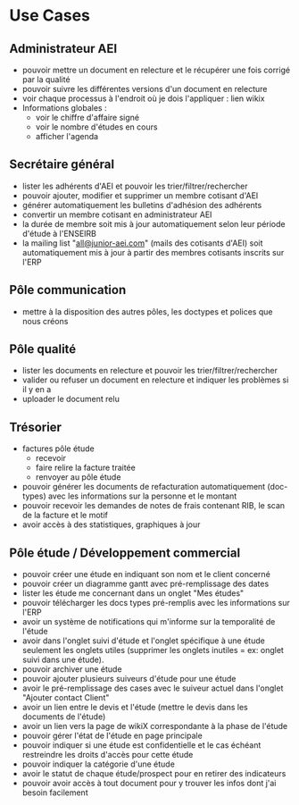 # Use Cases

## Administrateur AEI

- pouvoir mettre un document en relecture et le récupérer une fois corrigé par la qualité
- pouvoir suivre les différentes versions d'un document en relecture
- voir chaque processus à l'endroit où je dois l'appliquer : lien wikix
- Informations globales :
  - voir le chiffre d'affaire signé
  - voir le nombre d'études en cours
  - afficher l'agenda

## Secrétaire général

- lister les adhérents d'AEI et pouvoir les trier/filtrer/rechercher
- pouvoir ajouter, modifier et supprimer un membre cotisant d'AEI
- générer automatiquement les bulletins d'adhésion des adhérents
- convertir un membre cotisant en administrateur AEI
- la durée de membre soit mis à jour automatiquement selon leur période d'étude à l'ENSEIRB
- la mailing list "all@junior-aei.com" (mails des cotisants d'AEI) soit automatiquement mis à jour à partir des membres cotisants inscrits sur l'ERP

## Pôle communication

- mettre à la disposition des autres pôles, les doctypes et polices que nous créons

## Pôle qualité

- lister les documents en relecture et pouvoir les trier/filtrer/rechercher
- valider ou refuser un document en relecture et indiquer les problèmes si il y en a
- uploader le document relu

## Trésorier

- factures pôle étude
  - recevoir
  - faire relire la facture traitée
  - renvoyer au pôle étude
- pouvoir générer les documents de refacturation automatiquement (doc-types) avec les informations sur la personne et le montant
- pouvoir recevoir les demandes de notes de frais contenant RIB, le scan de la facture et le motif
- avoir accès à des statistiques, graphiques à jour

## Pôle étude / Développement commercial

- pouvoir créer une étude en indiquant son nom et le client concerné
- pouvoir créer un diagramme gantt avec pré-remplissage des dates
- lister les étude me concernant dans un onglet "Mes études"
- pouvoir télécharger les docs types pré-remplis avec les informations sur l'ERP
- avoir un système de notifications qui m'informe sur la temporalité de l'étude
- avoir dans l'onglet suivi d'étude et l'onglet spécifique à une étude seulement les onglets utiles (supprimer les onglets inutiles = ex: onglet suivi dans une étude).
- pouvoir archiver une étude
- pouvoir ajouter plusieurs suiveurs d'étude pour une étude
- avoir le pré-remplissage des cases avec le suiveur actuel dans l'onglet "Ajouter contact Client"
- avoir un lien entre le devis et l'étude (mettre le devis dans les documents de l'étude)
- avoir un lien vers la page de wikiX correspondante à la phase de l'étude
- pouvoir gérer l'état de l'étude en page principale
- pouvoir indiquer si une étude est confidentielle et le cas échéant restreindre les droits d'accès pour cette étude
- pouvoir indiquer la catégorie d'une étude
- avoir le statut de chaque étude/prospect pour en retirer des indicateurs
- pouvoir avoir accès à tout document pour y trouver les infos dont j'ai besoin facilement
